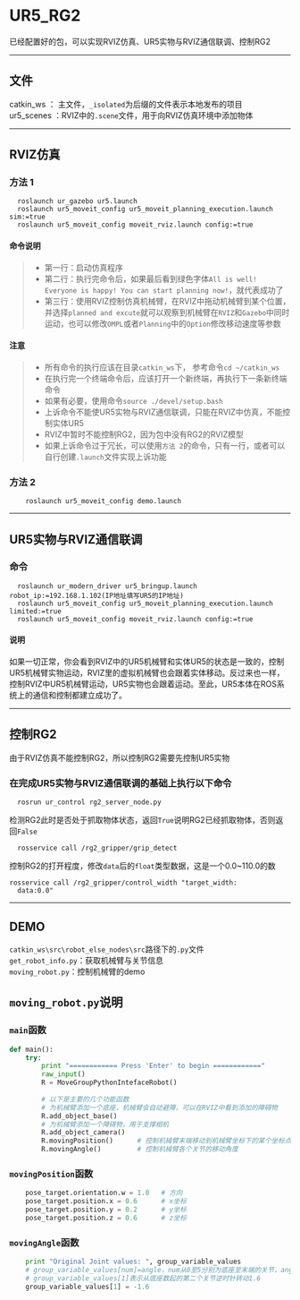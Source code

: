 # UR5_RG2
已经配置好的包，可以实现RVIZ仿真、UR5实物与RVIZ通信联调、控制RG2

------

## 文件
catkin_ws ： 主文件，`_isolated`为后缀的文件表示本地发布的项目  
ur5_scenes ：RVIZ中的`.scene`文件，用于向RVIZ仿真环境中添加物体  

------

## RVIZ仿真
### 方法 1 
```
  roslaunch ur_gazebo ur5.launch  
  roslaunch ur5_moveit_config ur5_moveit_planning_execution.launch sim:=true  
  roslaunch ur5_moveit_config moveit_rviz.launch config:=true  
```
#### 命令说明
> * 第一行：启动仿真程序  
> * 第二行：执行完命令后，如果最后看到绿色字体`All is well! Everyone is happy! You can start planning now!`，就代表成功了  
> * 第三行：使用RVIZ控制仿真机械臂，在RVIZ中拖动机械臂到某个位置，并选择`planned and excute`就可以观察到机械臂在`RVIZ`和`Gazebo`中同时运动，也可以修改`OMPL`或者`Planning`中的`Option`修改移动速度等参数  
#### 注意
> * 所有命令的执行应该在目录`catkin_ws`下， 参考命令`cd ~/catkin_ws`  
> * 在执行完一个终端命令后，应该打开一个新终端，再执行下一条新终端命令  
> * 如果有必要，使用命令`source ./devel/setup.bash`  
> * 上诉命令不能使UR5实物与RVIZ通信联调，只能在RVIZ中仿真，不能控制实体UR5  
> * RVIZ中暂时不能控制RG2，因为包中没有RG2的RVIZ模型  
> * 如果上诉命令过于冗长，可以使用`方法 2`的命令，只有一行，或者可以自行创建`.launch`文件实现上诉功能  
### 方法 2 
```
    roslaunch ur5_moveit_config demo.launch
```

------

## UR5实物与RVIZ通信联调
### 命令
```
  roslaunch ur_modern_driver ur5_bringup.launch robot_ip:=192.168.1.102(IP地址填写UR5的IP地址)
  roslaunch ur5_moveit_config ur5_moveit_planning_execution.launch limited:=true
  roslaunch ur5_moveit_config moveit_rviz.launch config:=true
```
#### 说明
如果一切正常，你会看到RVIZ中的UR5机械臂和实体UR5的状态是一致的，控制UR5机械臂实物运动，RVIZ里的虚拟机械臂也会跟着实体移动。反过来也一样，控制RVIZ中UR5机械臂运动，UR5实物也会跟着运动。至此，UR5本体在ROS系统上的通信和控制都建立成功了。

-----

## 控制RG2
由于RVIZ仿真不能控制RG2，所以控制RG2需要先控制UR5实物
### 在完成UR5实物与RVIZ通信联调的基础上执行以下命令
```
  rosrun ur_control rg2_server_node.py  
```
检测RG2此时是否处于抓取物体状态，返回`True`说明RG2已经抓取物体，否则返回`False`
```
  rosservice call /rg2_gripper/grip_detect
```
控制RG2的打开程度，修改`data`后的`float`类型数据，这是一个0.0~110.0的数
``` 
rosservice call /rg2_gripper/control_width "target_width:  
  data:0.0"
```

------

## DEMO
`catkin_ws\src\robot_else_nodes\src`路径下的`.py`文件  
`get_robot_info.py`：获取机械臂与关节信息  
`moving_robot.py`：控制机械臂的demo 
## `moving_robot.py`说明
### `main`函数
```python
def main():
    try:
        print "============ Press 'Enter' to begin ============"
        raw_input()
        R = MoveGroupPythonIntefaceRobot()
        
        # 以下是主要的几个功能函数
        # 为机械臂添加一个底座，机械臂会自动避障，可以在RVIZ中看到添加的障碍物
        R.add_object_base()
        # 为机械臂添加一个障碍物，用于支撑相机
        R.add_object_camera()
        R.movingPosition()      # 控制机械臂末端移动到机械臂坐标下的某个坐标点
        R.movingAngle()         # 控制机械臂各个关节的移动角度
```
### `movingPosition`函数
```python
    pose_target.orientation.w = 1.0   # 方向
    pose_target.position.x = 0.6      # x坐标
    pose_target.position.y = 0.2      # y坐标
    pose_target.position.z = 0.6      # z坐标
```
### `movingAngle`函数
```python
    print "Original Joint values: ", group_variable_values
    # group_variable_values[num]=angle，num从0至5分别为底座至末端的关节，angle顺时针为正
    # group_variable_values[1]表示从底座数起的第二个关节逆时针转动1.6
    group_variable_values[1] = -1.6
```
